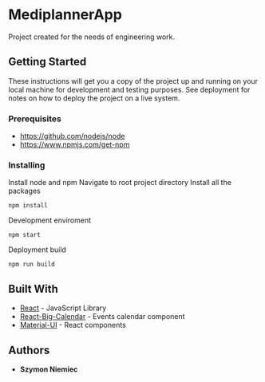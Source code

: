 # MediplannerApp

Project created for the needs of engineering work.

## Getting Started

These instructions will get you a copy of the project up and running on your local machine for development and testing purposes. See deployment for notes on how to deploy the project on a live system.

### Prerequisites

* https://github.com/nodejs/node
* https://www.npmjs.com/get-npm


### Installing

Install node and npm
Navigate to root project directory
Install all the packages
```
npm install
```
Development enviroment

```
npm start
```

Deployment build

```
npm run build
```

## Built With

* [React](https://github.com/facebook/react) - JavaScript Library
* [React-Big-Calendar](https://github.com/intljusticemission/react-big-calendar) - Events calendar component
* [Material-UI](https://material-ui-next.com/) - React components


## Authors

* **Szymon Niemiec**
